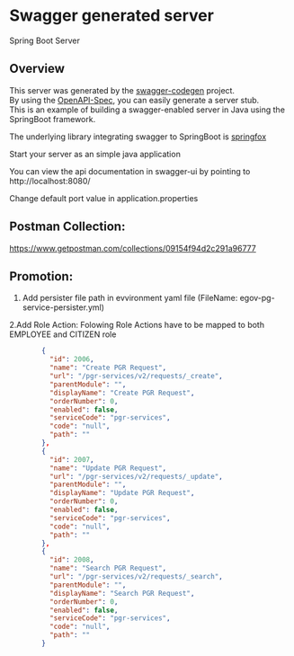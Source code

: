 # Swagger generated server

Spring Boot Server 


## Overview  
This server was generated by the [swagger-codegen](https://github.com/swagger-api/swagger-codegen) project.  
By using the [OpenAPI-Spec](https://github.com/swagger-api/swagger-core), you can easily generate a server stub.  
This is an example of building a swagger-enabled server in Java using the SpringBoot framework.  

The underlying library integrating swagger to SpringBoot is [springfox](https://github.com/springfox/springfox)  

Start your server as an simple java application  

You can view the api documentation in swagger-ui by pointing to  
http://localhost:8080/  

Change default port value in application.properties

## Postman Collection:
https://www.getpostman.com/collections/09154f94d2c291a96777

## Promotion:
1. Add persister file path in evvironment yaml file (FileName: egov-pg-service-persister.yml)

2.Add Role Action:
Folowing Role Actions have to be mapped to both EMPLOYEE and CITIZEN role
```json
        {
          "id": 2006,
          "name": "Create PGR Request",
          "url": "/pgr-services/v2/requests/_create",
          "parentModule": "",
          "displayName": "Create PGR Request",
          "orderNumber": 0,
          "enabled": false,
          "serviceCode": "pgr-services",
          "code": "null",
          "path": ""
        },
        {
          "id": 2007,
          "name": "Update PGR Request",
          "url": "/pgr-services/v2/requests/_update",
          "parentModule": "",
          "displayName": "Update PGR Request",
          "orderNumber": 0,
          "enabled": false,
          "serviceCode": "pgr-services",
          "code": "null",
          "path": ""
        },
        {
          "id": 2008,
          "name": "Search PGR Request",
          "url": "/pgr-services/v2/requests/_search",
          "parentModule": "",
          "displayName": "Search PGR Request",
          "orderNumber": 0,
          "enabled": false,
          "serviceCode": "pgr-services",
          "code": "null",
          "path": ""
        }

